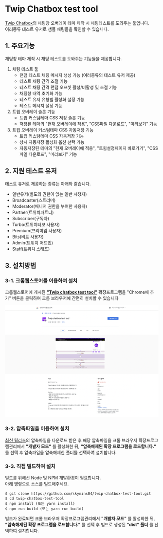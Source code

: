 # Twip Chatbox test tool

[Twip Chatbox](https://twip.kr/)의 채팅창 오버레이 테마 제작 시 채팅테스트를 도와주는 툴입니다.  
여러종류 테스트 유저로 샘플 채팅들을 확인할 수 있습니다.

## 1. 주요기능

채팅창 테마 제작 시 채팅 테스트를 도와주는 기능들을 제공합니다.

1. 채팅 테스트 툴
   - 랜덤 테스트 채팅 메시지 생성 기능 (여러종류의 테스트 유저 제공)
   - 테스트 채팅 간격 조절 기능
   - 테스트 채팅 간격 랜덤 오프셋 활성/비활성 및 조절 기능
   - 채팅창 내역 초기화 기능
   - 테스트 유저 유형별 활성화 설정 기능
   - 테스트 메시지 설정 기능
2. 트윕 오버레이 슬롯 기능
   - 트윕 커스텀테마 CSS 저장 슬롯 기능
   - 저장된 테마의 "현재 오버레이에 적용", "CSS파일 다운로드", "미리보기" 기능
3. 트윕 오버레이 커스텀테마 CSS 자동저장 기능
   - 트윕 커스텀테마 CSS 자동저장 기능
   - 상시 자동저장 활성화 옵션 선택 기능
   - 자동저장된 테마의 "현재 오버레이에 적용", "트윕설정페이지 바로가기", "CSS파일 다운로드", "미리보기" 기능

## 2. 지원 테스트 유저

테스트 유저로 제공하는 종류는 아래와 같습니다.

- 일반유저(별도의 권한이 없는 일반 시청자)
- Broadcaster(스트리머)
- Moderator(매니저 권한을 부여한 사용자)
- Partner(트위치파트너)
- Subscriber(구독자)
- Turbo(트위치터보 사용자)
- Premium(프리미엄 사용자)
- Bits(비트 사용자)
- Admin(트위치 어드민)
- Staff(트위치 스태프)

## 3. 설치방법

### 3-1. 크롬웹스토어를 이용하여 설치

크롬웹스토어에 게시된 [**"Twip chatbox test tool"**](https://chrome.google.com/webstore/detail/twip-chatbox-test-tool/dmpokkhjjinmldokleiiibigbieikdoa) 확장프로그램을 "Chrome에 추가" 버튼을 클릭하여 크롬 브라우저에 간편히 설치할 수 있습니다

![Twip Chatbox test tool Chrome WebStore](/readme/readme_1.png)

### 3-2. 압축파일을 이용하여 설치

[최신 릴리즈](https://github.com/skymins04/twip-chatbox-test-tool/releases/tag/main)의 압축파일을 다운로드 받은 후 해당 압축파일을 크롬 브라우저 확장프로그램관리에서 **"개발자 모드"** 를 활성화한 뒤, **"압축해제된 확장 프로그램을 로드합니다."** 를 선택 후 압축파일을 압축해제한 폴더를 선택하여 설치합니다.

### 3-3. 직접 빌드하여 설치

빌드를 위해선 Node 및 NPM 개발환경이 필요합니다.  
아래 명령으로 소스를 빌드해주세요.

```
$ git clone https://github.com/skymins04/twip-chatbox-test-tool.git
$ cd twip-chatbox-test-tool
$ npm install (또는 yarn install)
$ npm run build (또는 yarn run build)
```

빌드가 완료되면 크롬 브라우저 확장프로그램관리에서 **"개발자 모드"** 를 활성화한 뒤, **"압축해제된 확장 프로그램을 로드합니다."** 를 선택 후 빌드로 생성된 **"dist" 폴더** 를 선택하여 설치합니다.
